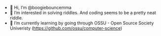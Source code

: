 - 👋 Hi, I’m @boogiebouncemma
- 👀 I’m interested in solving riddles. And coding seems to be a pretty neat riddle.
- 🌱 I’m currently learning by going through OSSU - Open Source Society Univeristy (https://github.com/ossu/computer-science)

<!---
boogiebouncemma/boogiebouncemma is a ✨ special ✨ repository because its `README.md` (this file) appears on your GitHub profile.
You can click the Preview link to take a look at your changes.
--->
